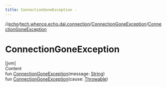 ```yaml
---
title: ConnectionGoneException -
---
```

//[echo](../../index.md)/[tech.whence.echo.dal.connection](../index.md)/[ConnectionGoneException](index.md)/[ConnectionGoneException](-connection-gone-exception.md)



# ConnectionGoneException  
[jvm]  
Content  
fun [ConnectionGoneException](-connection-gone-exception.md)(message: [String](https://kotlinlang.org/api/latest/jvm/stdlib/kotlin/-string/index.html))  
fun [ConnectionGoneException](-connection-gone-exception.md)(cause: [Throwable](https://kotlinlang.org/api/latest/jvm/stdlib/kotlin/-throwable/index.html))  



